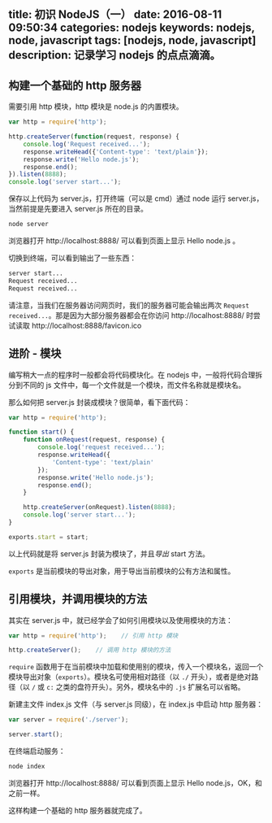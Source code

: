title: 初识 NodeJS（一）
date: 2016-08-11 09:50:34
categories: nodejs
keywords: nodejs, node, javascript
tags: [nodejs, node, javascript]
description: 记录学习 nodejs 的点点滴滴。
---

## 构建一个基础的 http 服务器

需要引用 http 模块，http 模块是 node.js 的内置模块。

``` javascript
var http = require('http');

http.createServer(function(request, response) {
    console.log('Request received...');
    response.writeHead({'Content-type': 'text/plain'});
    response.write('Hello node.js');
    response.end();
}).listen(8888);
console.log('server start...');
```

保存以上代码为 server.js，打开终端（可以是 cmd）通过 node 运行 server.js，当然前提是先要进入 server.js 所在的目录。

``` bash
node server
```

浏览器打开 http://localhost:8888/ 可以看到页面上显示 Hello node.js 。

切换到终端，可以看到输出了一些东西：

``` bash
server start...
Request received...
Request received...
```

请注意，当我们在服务器访问网页时，我们的服务器可能会输出两次 `Request received...`。那是因为大部分服务器都会在你访问 http://localhost:8888/ 时尝试读取 http://localhost:8888/favicon.ico

## 进阶 - 模块

编写稍大一点的程序时一般都会将代码模块化。在 nodejs 中，一般将代码合理拆分到不同的 js 文件中，每一个文件就是一个模块，而文件名称就是模块名。

那么如何把 server.js 封装成模块？很简单，看下面代码：

``` javascript
var http = require('http');

function start() {
    function onRequest(request, response) {
        console.log('request received...');
        response.writeHead({
            'Content-type': 'text/plain'
        });
        response.write('Hello node.js');
        response.end();
    }

    http.createServer(onRequest).listen(8888);
    console.log('server start...');
}

exports.start = start;
```

以上代码就是将 server.js 封装为模块了，并且*导出* start 方法。

`exports` 是当前模块的导出对象，用于导出当前模块的公有方法和属性。

## 引用模块，并调用模块的方法

其实在 server.js 中，就已经学会了如何引用模块以及使用模块的方法：

``` javascript
var http = require('http');    // 引用 http 模块

http.createServer();    // 调用 http 模块的方法
```

`require` 函数用于在当前模块中加载和使用别的模块，传入一个模块名，返回一个模块导出对象（`exports`）。模块名可使用相对路径（以 `./` 开头），或者是绝对路径（以 `/` 或 `c:` 之类的盘符开头）。另外，模块名中的 `.js` 扩展名可以省略。

新建主文件 index.js 文件（与 server.js 同级），在 index.js 中启动 http 服务器：

``` javascript
var server = require('./server');

server.start();
```

在终端启动服务：

``` bash
node index
```

浏览器打开 http://localhost:8888/ 可以看到页面上显示 Hello node.js，OK，和之前一样。

这样构建一个基础的 http 服务器就完成了。
